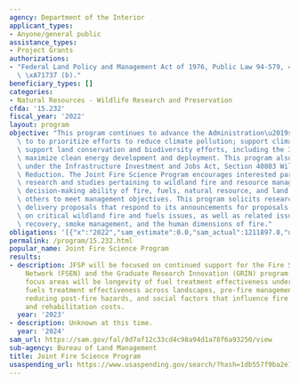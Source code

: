 ```yaml
---
agency: Department of the Interior
applicant_types:
- Anyone/general public
assistance_types:
- Project Grants
authorizations:
- "Federal Land Policy and Management Act of 1976, Public Law 94-579, 43 U.S.C. &sect;\
  \ \xA71737 (b)."
beneficiary_types: []
categories:
- Natural Resources - Wildlife Research and Preservation
cfda: '15.232'
fiscal_year: '2022'
layout: program
objective: "This program continues to advance the Administration\u2019s priorities\
  \ to to prioritize efforts to reduce climate pollution; support climate resilience;\
  \ support land conservation and biodiversity efforts, including the 30 by 30 initiative;\
  \ maximize clean energy development and deployment. This program also provides support\
  \ under the Infrastructure Investment and Jobs Act, Section 40803 Wildfire Risk\
  \ Reduction. The Joint Fire Science Program encourages interested parties to perform\
  \ research and studies pertaining to wildland fire and resource management, to enhance\
  \ decision-making ability of fire, fuels, natural resource, and land managers and\
  \ others to meet management objectives. This program solicits research and science\
  \ delivery proposals that respond to its announcements for proposals that seek information\
  \ on critical wildland fire and fuels issues, as well as related issues of post-fire\
  \ recovery, smoke management, and the human dimensions of fire."
obligations: '[{"x":"2022","sam_estimate":0.0,"sam_actual":1211897.0,"usa_spending_actual":1677054.02},{"x":"2023","sam_estimate":5675972.0,"sam_actual":0.0,"usa_spending_actual":5409514.18},{"x":"2024","sam_estimate":5000000.0,"sam_actual":0.0,"usa_spending_actual":0.0}]'
permalink: /program/15.232.html
popular_name: Joint Fire Science Program
results:
- description: JFSP will be focused on continued support for the Fire Science Exchange
    Network (FSEN) and the Graduate Research Innovation (GRIN) program.  Research
    focus areas will be longevity of fuel treatment effectiveness under climate change,
    fuels treatment effectiveness across landscapes, pre-fire management actions for
    reducing post-fire hazards, and social factors that influence fire suppression
    and rehabilitation costs.
  year: '2023'
- description: Unknown at this time.
  year: '2024'
sam_url: https://sam.gov/fal/8d7af12c33cd4c98a94d1a78f6a93250/view
sub-agency: Bureau of Land Management
title: Joint Fire Science Program
usaspending_url: https://www.usaspending.gov/search/?hash=1db557f9ba2e13baddd79966f22277ec
---
```

